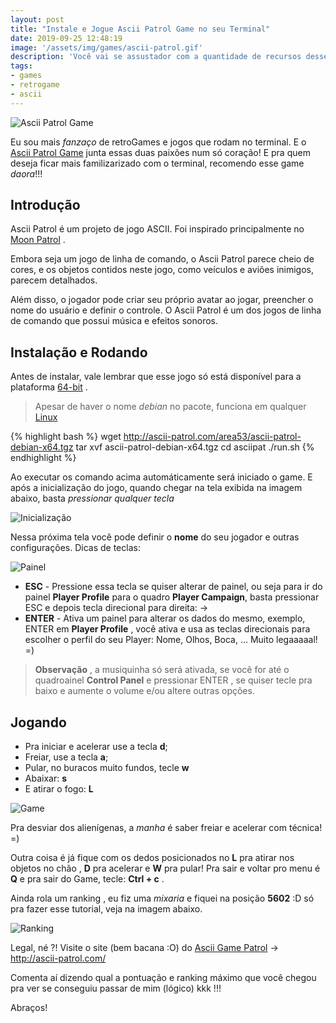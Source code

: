 ```yaml
---
layout: post
title: "Instale e Jogue Ascii Patrol Game no seu Terminal"
date: 2019-09-25 12:48:19
image: '/assets/img/games/ascii-patrol.gif'
description: 'Você vai se assustador com a quantidade de recursos desse game,'
tags:
- games
- retrogame
- ascii
---
```


![Ascii Patrol Game](/assets/img/game/ascii-patrol.gif)

Eu sou mais *fanzaço* de retroGames e jogos que rodam no terminal. E o [Ascii Patrol Game](http://ascii-patrol.com/) junta essas duas paixões num só coração! E pra quem deseja ficar mais familizarizado com o terminal, recomendo esse game *daora*!!!

## Introdução

Ascii Patrol é um projeto de jogo ASCII. Foi inspirado principalmente no [Moon Patrol](http://www.atari2600.com.br/Atari/Roms/01mI/Moon_Patrol) .

Embora seja um jogo de linha de comando, o Ascii Patrol parece cheio de cores, e os objetos contidos neste jogo, como veículos e aviões inimigos, parecem detalhados. 

Além disso, o jogador pode criar seu próprio avatar ao jogar, preencher o nome do usuário e definir o controle. O Ascii Patrol é um dos jogos de linha de comando que possui música e efeitos sonoros.

## Instalação e Rodando

Antes de instalar, vale lembrar que esse jogo só está disponível para a plataforma [64-bit](https://pt.wikipedia.org/wiki/64_bits) .

> Apesar de haver o nome *debian* no pacote, funciona em qualquer [Linux](http://cse.google.com.br/cse?cx=004473188612396442360:qs2ekmnkweq&q=Linux)

{% highlight bash %}
wget http://ascii-patrol.com/area53/ascii-patrol-debian-x64.tgz
tar xvf ascii-patrol-debian-x64.tgz
cd asciipat
./run.sh
{% endhighlight %}

Ao executar os comando acima automáticamente será iniciado o game. E após a inicialização do jogo, quando chegar na tela exibida na imagem abaixo, basta *pressionar qualquer tecla*

![Inicialização](/assets/img/game/01-intro-patrol.png)

Nessa próxima tela você pode definir o **nome** do seu jogador e outras configurações. Dicas de teclas:

![Painel](/assets/img/game/02-menu-patrol.png)

+ **ESC** - Pressione essa tecla se quiser alterar de painel, ou seja para ir do painel **Player Profile** para o quadro **Player Campaign**, basta pressionar ESC e depois tecla direcional para direita: →
+ **ENTER** - Ativa um painel para alterar os dados do mesmo, exemplo, ENTER em **Player Profile** , você ativa e usa as teclas direcionais para escolher o perfil do seu Player: Nome, Olhos, Boca, ... Muito legaaaaal! =)

> **Observação** , a musiquinha só será ativada, se você for até o quadroainel **Control Panel** e pressionar ENTER , se quiser tecle pra baixo e aumente o volume e/ou altere outras opções.

<script async src="https://pagead2.googlesyndication.com/pagead/js/adsbygoogle.js"></script>
<!-- Informat -->
<ins class="adsbygoogle"
     style="display:block"
     data-ad-client="ca-pub-2838251107855362"
     data-ad-slot="2327980059"
     data-ad-format="auto"
     data-full-width-responsive="true"></ins>
<script>
(adsbygoogle = window.adsbygoogle || []).push({});
</script>

## Jogando

+ Pra iniciar e acelerar use a tecla **d**;
+ Freiar, use a tecla **a**;
+ Pular, no buracos muito fundos, tecle **w**
+ Abaixar: **s**
+ E atirar o fogo: **L**

![Game](/assets/img/game/03-game-patrol.png)

Pra desviar dos alienígenas, a *manha* é saber freiar e acelerar com técnica! =)

Outra coisa é já fique com os dedos posicionados no **L** pra atirar nos objetos no chão , **D** pra acelerar e **W** pra pular! Pra sair e voltar pro menu é **Q** e pra sair do Game, tecle: **Ctrl + c** .

Ainda rola um ranking , eu fiz uma *mixaria* e fiquei na posição **5602** :D só pra fazer esse tutorial, veja na imagem abaixo.

![Ranking](/assets/img/game/04-rank-patrol.png)

Legal, né ?! Visite o site (bem bacana :O) do [Ascii Game Patrol](http://ascii-patrol.com/) → <http://ascii-patrol.com/>

Comenta aí dizendo qual a pontuação e ranking máximo que você chegou pra ver se conseguiu passar de mim (lógico) kkk !!!

Abraços!
    
